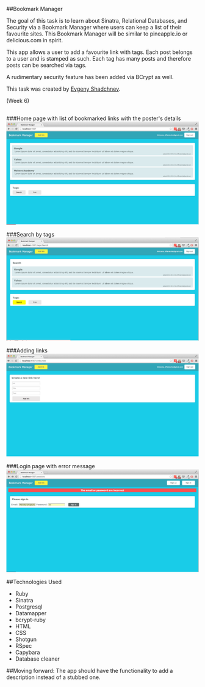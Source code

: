 ##Bookmark Manager

The goal of this task is to learn about Sinatra, Relational Databases, and Security via a Bookmark Manager  where users can keep a list of their favourite sites.
This Bookmark Manager will be similar to pineapple.io or delicious.com in spirit.

This app allows a user to add a favourite link with tags. Each post belongs to a user and is stamped as such. Each tag has many posts and therefore posts can be searched via tags.

A rudimentary security feature has been added via BCrypt as well.

This task was created by [Evgeny Shadchnev](https://github.com/shadchnev).

(Week 6)

##

###Home page with list of bookmarked links with the poster's details
![screenshot](public/images/home.png)

###Search by tags
![screenshot](public/images/search_tag.png)

###Adding links
![screenshot](public/images/add_link.png)

###Login page with error message
![screenshot](public/images/login_error.png)



##Technologies Used
- Ruby
- Sinatra
- Postgresql
- Datamapper
- bcrypt-ruby
- HTML
- CSS
- Shotgun
- RSpec
- Capybara
- Database cleaner


##Moving forward:
The app should have the functionality to add a description instead of a stubbed one.
